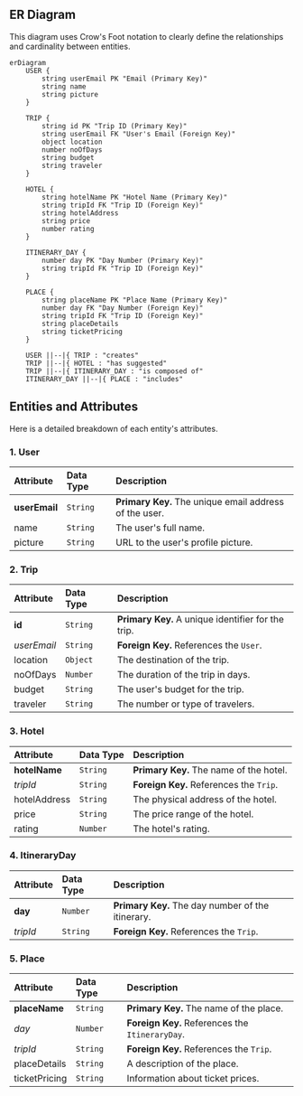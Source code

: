 

## ER Diagram 

This diagram uses Crow's Foot notation to clearly define the relationships and cardinality between entities.

```mermaid
erDiagram
    USER {
        string userEmail PK "Email (Primary Key)"
        string name
        string picture
    }

    TRIP {
        string id PK "Trip ID (Primary Key)"
        string userEmail FK "User's Email (Foreign Key)"
        object location
        number noOfDays
        string budget
        string traveler
    }

    HOTEL {
        string hotelName PK "Hotel Name (Primary Key)"
        string tripId FK "Trip ID (Foreign Key)"
        string hotelAddress
        string price
        number rating
    }

    ITINERARY_DAY {
        number day PK "Day Number (Primary Key)"
        string tripId FK "Trip ID (Foreign Key)"
    }

    PLACE {
        string placeName PK "Place Name (Primary Key)"
        number day FK "Day Number (Foreign Key)"
        string tripId FK "Trip ID (Foreign Key)"
        string placeDetails
        string ticketPricing
    }

    USER ||--|{ TRIP : "creates"
    TRIP ||--|{ HOTEL : "has suggested"
    TRIP ||--|{ ITINERARY_DAY : "is composed of"
    ITINERARY_DAY ||--|{ PLACE : "includes"
```

## Entities and Attributes

Here is a detailed breakdown of each entity's attributes.

### 1. User
| Attribute | Data Type | Description |
| :--- | :--- | :--- |
| **userEmail** | `String` | **Primary Key.** The unique email address of the user. |
| name | `String` | The user's full name. |
| picture | `String` | URL to the user's profile picture. |

### 2. Trip
| Attribute | Data Type | Description |
| :--- | :--- | :--- |
| **id** | `String` | **Primary Key.** A unique identifier for the trip. |
| *userEmail* | `String` | **Foreign Key.** References the `User`. |
| location | `Object` | The destination of the trip. |
| noOfDays | `Number` | The duration of the trip in days. |
| budget | `String` | The user's budget for the trip. |
| traveler | `String` | The number or type of travelers. |

### 3. Hotel
| Attribute | Data Type | Description |
| :--- | :--- | :--- |
| **hotelName** | `String` | **Primary Key.** The name of the hotel. |
| *tripId* | `String` | **Foreign Key.** References the `Trip`. |
| hotelAddress | `String` | The physical address of the hotel. |
| price | `String` | The price range of the hotel. |
| rating | `Number` | The hotel's rating. |

### 4. ItineraryDay
| Attribute | Data Type | Description |
| :--- | :--- | :--- |
| **day** | `Number` | **Primary Key.** The day number of the itinerary. |
| *tripId* | `String` | **Foreign Key.** References the `Trip`. |

### 5. Place
| Attribute | Data Type | Description |
| :--- | :--- | :--- |
| **placeName** | `String` | **Primary Key.** The name of the place. |
| *day* | `Number` | **Foreign Key.** References the `ItineraryDay`. |
| *tripId* | `String` | **Foreign Key.** References the `Trip`. |
| placeDetails | `String` | A description of the place. |
| ticketPricing | `String` | Information about ticket prices. |

